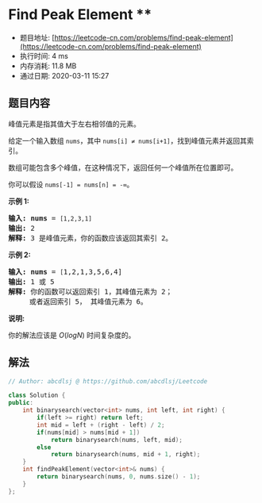 # Find Peak Element **
- 题目地址: [https://leetcode-cn.com/problems/find-peak-element](https://leetcode-cn.com/problems/find-peak-element)
- 执行时间: 4 ms
- 内存消耗: 11.8 MB
- 通过日期: 2020-03-11 15:27

## 题目内容
<p>峰值元素是指其值大于左右相邻值的元素。</p>

<p>给定一个输入数组 <code>nums</code>，其中 <code>nums[i] ≠ nums[i+1]</code>，找到峰值元素并返回其索引。</p>

<p>数组可能包含多个峰值，在这种情况下，返回任何一个峰值所在位置即可。</p>

<p>你可以假设 <code>nums[-1] = nums[n] = -∞</code>。</p>

<p><strong>示例 1:</strong></p>

<pre><strong>输入:</strong> <strong>nums</strong> = <code>[1,2,3,1]</code>
<strong>输出:</strong> 2
<strong>解释: </strong>3 是峰值元素，你的函数应该返回其索引 2。</pre>

<p><strong>示例 2:</strong></p>

<pre><strong>输入:</strong> <strong>nums</strong> = <code>[</code>1,2,1,3,5,6,4]
<strong>输出:</strong> 1 或 5 
<strong>解释:</strong> 你的函数可以返回索引 1，其峰值元素为 2；
     或者返回索引 5， 其峰值元素为 6。
</pre>

<p><strong>说明:</strong></p>

<p>你的解法应该是 <em>O</em>(<em>logN</em>)<em> </em>时间复杂度的。</p>


## 解法
```cpp
// Author: abcdlsj @ https://github.com/abcdlsj/Leetcode

class Solution {
public:
    int binarysearch(vector<int> nums, int left, int right) {
        if(left >= right) return left;
        int mid = left + (right - left) / 2;
        if(nums[mid] > nums[mid + 1])
            return binarysearch(nums, left, mid);
        else
            return binarysearch(nums, mid + 1, right);
    }
    int findPeakElement(vector<int>& nums) {
        return binarysearch(nums, 0, nums.size() - 1);
    }
};

```